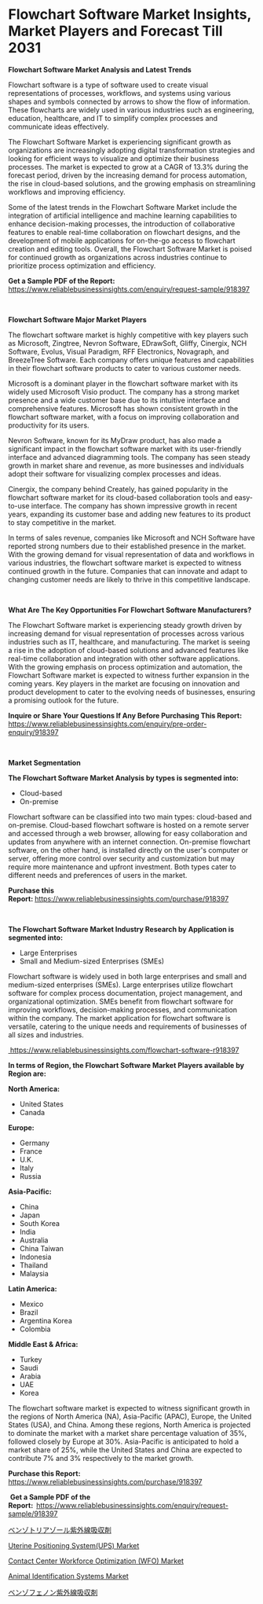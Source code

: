 <p><h1>Flowchart Software Market Insights, Market Players and Forecast Till 2031</h1></p><p><strong>Flowchart Software Market Analysis and Latest Trends</strong></p>
<p><p>Flowchart software is a type of software used to create visual representations of processes, workflows, and systems using various shapes and symbols connected by arrows to show the flow of information. These flowcharts are widely used in various industries such as engineering, education, healthcare, and IT to simplify complex processes and communicate ideas effectively.</p><p>The Flowchart Software Market is experiencing significant growth as organizations are increasingly adopting digital transformation strategies and looking for efficient ways to visualize and optimize their business processes. The market is expected to grow at a CAGR of 13.3% during the forecast period, driven by the increasing demand for process automation, the rise in cloud-based solutions, and the growing emphasis on streamlining workflows and improving efficiency.</p><p>Some of the latest trends in the Flowchart Software Market include the integration of artificial intelligence and machine learning capabilities to enhance decision-making processes, the introduction of collaborative features to enable real-time collaboration on flowchart designs, and the development of mobile applications for on-the-go access to flowchart creation and editing tools. Overall, the Flowchart Software Market is poised for continued growth as organizations across industries continue to prioritize process optimization and efficiency.</p></p>
<p><strong>Get a Sample PDF of the Report:&nbsp;</strong> <a href="https://www.reliablebusinessinsights.com/enquiry/request-sample/918397">https://www.reliablebusinessinsights.com/enquiry/request-sample/918397</a></p>
<p>&nbsp;</p>
<p><strong>Flowchart Software Major Market Players</strong></p>
<p><p>The flowchart software market is highly competitive with key players such as Microsoft, Zingtree, Nevron Software, EDrawSoft, Gliffy, Cinergix, NCH Software, Evolus, Visual Paradigm, RFF Electronics, Novagraph, and BreezeTree Software. Each company offers unique features and capabilities in their flowchart software products to cater to various customer needs.</p><p>Microsoft is a dominant player in the flowchart software market with its widely used Microsoft Visio product. The company has a strong market presence and a wide customer base due to its intuitive interface and comprehensive features. Microsoft has shown consistent growth in the flowchart software market, with a focus on improving collaboration and productivity for its users.</p><p>Nevron Software, known for its MyDraw product, has also made a significant impact in the flowchart software market with its user-friendly interface and advanced diagramming tools. The company has seen steady growth in market share and revenue, as more businesses and individuals adopt their software for visualizing complex processes and ideas.</p><p>Cinergix, the company behind Creately, has gained popularity in the flowchart software market for its cloud-based collaboration tools and easy-to-use interface. The company has shown impressive growth in recent years, expanding its customer base and adding new features to its product to stay competitive in the market.</p><p>In terms of sales revenue, companies like Microsoft and NCH Software have reported strong numbers due to their established presence in the market. With the growing demand for visual representation of data and workflows in various industries, the flowchart software market is expected to witness continued growth in the future. Companies that can innovate and adapt to changing customer needs are likely to thrive in this competitive landscape.</p></p>
<p>&nbsp;</p>
<p><strong>What Are The Key Opportunities For Flowchart Software Manufacturers?</strong></p>
<p><p>The Flowchart Software market is experiencing steady growth driven by increasing demand for visual representation of processes across various industries such as IT, healthcare, and manufacturing. The market is seeing a rise in the adoption of cloud-based solutions and advanced features like real-time collaboration and integration with other software applications. With the growing emphasis on process optimization and automation, the Flowchart Software market is expected to witness further expansion in the coming years. Key players in the market are focusing on innovation and product development to cater to the evolving needs of businesses, ensuring a promising outlook for the future.</p></p>
<p><strong>Inquire or Share Your Questions If Any Before Purchasing This Report:</strong> <a href="https://www.reliablebusinessinsights.com/enquiry/pre-order-enquiry/918397">https://www.reliablebusinessinsights.com/enquiry/pre-order-enquiry/918397</a></p>
<p>&nbsp;</p>
<p><strong>Market Segmentation</strong></p>
<p><strong>The Flowchart Software Market Analysis by types is segmented into:</strong></p>
<p><ul><li>Cloud-based</li><li>On-premise</li></ul></p>
<p><p>Flowchart software can be classified into two main types: cloud-based and on-premise. Cloud-based flowchart software is hosted on a remote server and accessed through a web browser, allowing for easy collaboration and updates from anywhere with an internet connection. On-premise flowchart software, on the other hand, is installed directly on the user's computer or server, offering more control over security and customization but may require more maintenance and upfront investment. Both types cater to different needs and preferences of users in the market.</p></p>
<p><strong>Purchase this Report:&nbsp;</strong><a href="https://www.reliablebusinessinsights.com/purchase/918397">https://www.reliablebusinessinsights.com/purchase/918397</a></p>
<p>&nbsp;</p>
<p><strong>The Flowchart Software Market Industry Research by Application is segmented into:</strong></p>
<p><ul><li>Large Enterprises</li><li>Small and Medium-sized Enterprises (SMEs)</li></ul></p>
<p><p>Flowchart software is widely used in both large enterprises and small and medium-sized enterprises (SMEs). Large enterprises utilize flowchart software for complex process documentation, project management, and organizational optimization. SMEs benefit from flowchart software for improving workflows, decision-making processes, and communication within the company. The market application for flowchart software is versatile, catering to the unique needs and requirements of businesses of all sizes and industries.</p></p>
<p><a href="https://www.reliablebusinessinsights.com/flowchart-software-r918397">&nbsp;https://www.reliablebusinessinsights.com/flowchart-software-r918397</a></p>
<p><strong>In terms of Region, the Flowchart Software Market Players available by Region are:</strong></p>
<p>
    <p> <strong> North America: </strong>
        <ul>
            <li>United States</li>
            <li>Canada</li>
        </ul>
        </p> 
    <p> <strong> Europe: </strong>
        <ul>
            <li>Germany</li>
            <li>France</li>
            <li>U.K.</li>
            <li>Italy</li>
            <li>Russia</li>
        </ul>
        </p> 
    <p> <strong> Asia-Pacific: </strong>
        <ul>
            <li>China</li>
            <li>Japan</li>
            <li>South Korea</li>
            <li>India</li>
            <li>Australia</li>
            <li>China Taiwan</li>
            <li>Indonesia</li>
            <li>Thailand</li>
            <li>Malaysia</li>
        </ul>
        </p> 
    <p> <strong> Latin America: </strong>
        <ul>
            <li>Mexico</li>
            <li>Brazil</li>
            <li>Argentina Korea</li>
            <li>Colombia</li>
        </ul>
        </p> 
    <p> <strong> Middle East & Africa: </strong>
        <ul>
            <li>Turkey</li>
            <li>Saudi</li>
            <li>Arabia</li>
            <li>UAE</li>
            <li>Korea</li>
        </ul>
    </p>
    </p>
<p><p>The flowchart software market is expected to witness significant growth in the regions of North America (NA), Asia-Pacific (APAC), Europe, the United States (USA), and China. Among these regions, North America is projected to dominate the market with a market share percentage valuation of 35%, followed closely by Europe at 30%. Asia-Pacific is anticipated to hold a market share of 25%, while the United States and China are expected to contribute 7% and 3% respectively to the market growth.</p></p>
<p><strong>Purchase this Report: </strong><a href="https://www.reliablebusinessinsights.com/purchase/918397">https://www.reliablebusinessinsights.com/purchase/918397</a></p>
<p>&nbsp;<strong>Get a Sample PDF of the Report:&nbsp;&nbsp;</strong><a href="https://www.reliablebusinessinsights.com/enquiry/request-sample/918397">https://www.reliablebusinessinsights.com/enquiry/request-sample/918397</a></p>
<p><strong></strong></p>
<p><p><a href="https://github.com/MacyOrn/Market-Research-Report-List-1/blob/main/9634006172474.md">ベンゾトリアゾール紫外線吸収剤</a></p><p><a href="https://www.linkedin.com/pulse/uterine-positioning-systemups-market-trends-analysis-hwsbe?trackingId=n5wqc%2B6Vn9FX1HlUXJAw7A%3D%3D">Uterine Positioning System(UPS) Market</a></p><p><a href="https://www.linkedin.com/pulse/contact-center-workforce-optimization-wfo-market-share-kdtee?trackingId=g58bNKutHJgLkK5JTkUaeg%3D%3D">Contact Center Workforce Optimization (WFO) Market</a></p><p><a href="https://github.com/jhonangga41/Market-Research-Report-List-1/blob/main/animal-identification-systems-market.md">Animal Identification Systems Market</a></p><p><a href="https://github.com/charm854/Market-Research-Report-List-2/blob/main/4461040172473.md">ベンゾフェノン紫外線吸収剤</a></p></p>